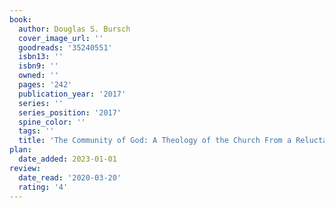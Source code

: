 ```yaml
---
book:
  author: Douglas S. Bursch
  cover_image_url: ''
  goodreads: '35240551'
  isbn13: ''
  isbn9: ''
  owned: ''
  pages: '242'
  publication_year: '2017'
  series: ''
  series_position: '2017'
  spine_color: ''
  tags: ''
  title: 'The Community of God: A Theology of the Church From a Reluctant Pastor'
plan:
  date_added: 2023-01-01
review:
  date_read: '2020-03-20'
  rating: '4'
---
```

